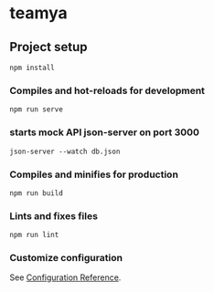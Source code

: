 # teamya

## Project setup
```
npm install
```

### Compiles and hot-reloads for development
```
npm run serve
```

### starts mock API json-server on port 3000
```
json-server --watch db.json
```

### Compiles and minifies for production
```
npm run build
```

### Lints and fixes files
```
npm run lint
```

### Customize configuration
See [Configuration Reference](https://cli.vuejs.org/config/).
